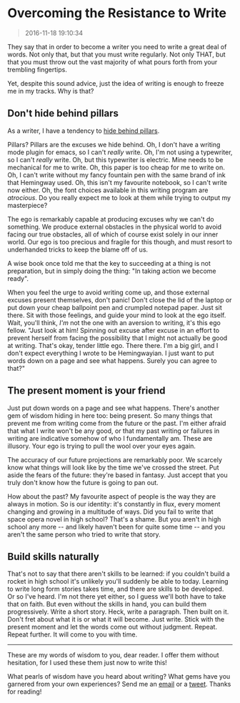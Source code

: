 # Overcoming the Resistance to Write
> 2016-11-18 19:10:34

They say that in order to become a writer you need to write a great deal of
words. Not only that, but that you must write regularly. Not only THAT, but that
you must throw out the vast majority of what pours forth from your trembling
fingertips.

Yet, despite this sound advice, just the idea of writing is enough to freeze me
in my tracks. Why is that?


## Don't hide behind pillars

As a writer, I have a tendency to [hide behind
pillars](http://web.archive.org/web/20141010002101/http://gapingvoid.com/2004/07/31/pillar-management/).

Pillars? Pillars are the excuses we hide behind. Oh, I don't have a writing mode
plugin for emacs, so I can't *really* write. Oh, I'm not using a typewriter, so
I can't *really* write. Oh, but this typewriter is electric. Mine needs to be
mechanical for me to write. Oh, this paper is too cheap for me to write on. Oh,
I can't write without my fancy fountain pen with the same brand of ink that
Hemingway used. Oh, this isn't my favourite notebook, so I can't write now
either. Oh, the font choices available in this writing program are *atrocious*.
Do you really expect me to look at them while trying to output my masterpiece?

The ego is remarkably capable at producing excuses why we can't do something. We
produce external obstacles in the physical world to avoid facing our true
obstacles, all of which of course exist solely in our inner world. Our ego is
too precious and fragile for this though, and must resort to underhanded tricks
to keep the blame off of us.

A wise book once told me that the key to succeeding at a thing is not
preparation, but in simply doing the thing: "In taking action we become ready".

When you feel the urge to avoid writing come up, and those external excuses
present themselves, don't panic! Don't close the lid of the laptop or put down
your cheap ballpoint pen and crumpled notepad paper. Just sit there. Sit with
those feelings, and guide your mind to look at the ego itself. Wait, you'll
think, *I'm* not the one with an aversion to writing, it's this ego fellow.
"Just look at him! Spinning out excuse after excuse in an effort to prevent
herself from facing the possibility that I might not actually be good at
writing. That's okay, tender little ego. There there. I'm a big girl, and I
don't expect everything I wrote to be Hemingwayian. I just want to put words
down on a page and see what happens. Surely you can agree to that?"


## The present moment is your friend

Just put down words on a page and see what happens. There's another gem of
wisdom hiding in here too: being present. So many things that prevent me from
writing come from the future or the past. I'm either afraid that what I write
won't be any good, or that my past writing or failures in writing are indicative
somehow of who I fundamentally am. These are illusory. Your ego is trying to
pull the wool over your eyes again.

The accuracy of our future projections are remarkably poor. We scarcely know
what things will look like by the time we've crossed the street. Put aside the
fears of the future: they're based in fantasy. Just accept that you truly don't
know how the future is going to pan out.

How about the past? My favourite aspect of people is the way they are always in
motion. So is our identity: it's constantly in flux, every moment changing and
growing in a multitude of ways. Did you fail to write that space opera novel in
high school? That's a shame. But you aren't in high school any more -- and
likely haven't been for quite some time -- and you aren't the same person who
tried to write that story.


## Build skills naturally

That's not to say that there aren't skills to be learned: if you couldn't build
a rocket in high school it's unlikely you'll suddenly be able to today. Learning
to write long form stories takes time, and there are skills to be developed. Or
so I've heard. I'm not there yet either, so I guess we'll both have to take that
on faith. But even without the skills in hand, you can build them progressively.
Write a short story. Heck, write a paragraph. Then built on it. Don't fret about
what it is or what it will become. Just write. Stick with the present moment and
let the words come out without judgment. Repeat. Repeat further. It will come to
you with time.

---

These are my words of wisdom to you, dear reader. I offer them without
hesitation, for I used these them just now to write this!

What pearls of wisdom have you heard about writing? What gems have you garnered
from your own experiences? Send me an [email](mailto:sww@eight45.net) or a
[tweet](https://twitter.com/noffle). Thanks for reading!

